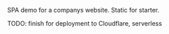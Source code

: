 
SPA demo for a companys website.
Static for starter. 


TODO: finish for deployment to Cloudflare, serverless
